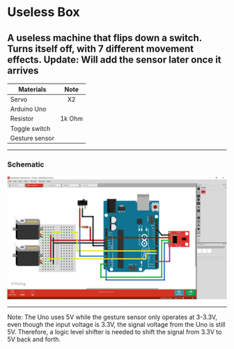 # Useless Box
A useless machine that flips down a switch. Turns itself off, with 7 different movement effects.
Update: Will add the sensor later once it arrives
---
| Materials        | Note           | 
| ------------- |:-------------:| 
| Servo      |    X2   |
| Arduino Uno |      |
| Resistor     |   1k Ohm  |
| Toggle switch    |       |
| Gesture sensor      |       |

---
### Schematic
![alt text](https://github.com/thaov45/Useless-Box/blob/main/image.png "Schematic")

---
Note: The Uno uses 5V while the gesture sensor only operates at 3-3.3V, even though the input voltage is 3.3V, the signal voltage from the Uno is still 5V. Therefore, a logic level shifter is needed to shift the signal from 3.3V to 5V back and forth.
